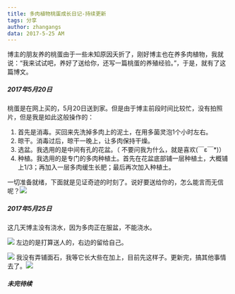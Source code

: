```yaml
---
title: 多肉植物桃蛋成长日记-持续更新
tags: 分享
author: zhangangs
data: 2017-5-25 AM
---
```

博主的朋友养的桃蛋由于一些未知原因夭折了，刚好博主也在养多肉植物，我就说：“我来试试吧，养好了送给你，还写一篇桃蛋的养殖经验。”，于是，就有了这篇博文。

##### 2017年5月20日
桃蛋是在网上买的，5月20日送到家。但是由于博主前段时间比较忙，没有拍照片，但是我是如此这般操作的：
 1. 首先是消毒。买回来先洗掉多肉上的泥土，在用多菌灵泡1个小时左右。
 2. 晾干。消毒过后，晾干一晚上，让多肉保持干燥。
 4. 选盆。我选用的是中间有孔的花盆。（ 不要问我为什么，就是喜欢(￣ε￣*)）
 3. 种植。我选用的是专门的多肉种植土。首先在花盆底部铺一层种植土，大概铺上1/3；再加入一层多肉缓生长肥；最后再次加入种植土。

一切准备就绪，下面就是见证奇迹的时刻了。说好要送给你的，怎么能言而无信呢？![](https://tb2.bdstatic.com/tb/editor/images/tsj/t_0019.gif)
 
##### 2017年5月25日

这几天博主没有浇水，因为多肉正在服盆，不能浇水。

![](/images/5-25/1.jpg)
左边的是打算送人的，右边的留给自己。

![](/images/5-25/3.jpg)
我没有弄铺面石，我等它长大些在加上，目前先这样子。更新完，搞其他事情去了。![](https://tb2.bdstatic.com/tb/editor/images/tsj/t_0028.gif) 


##### 未完待续